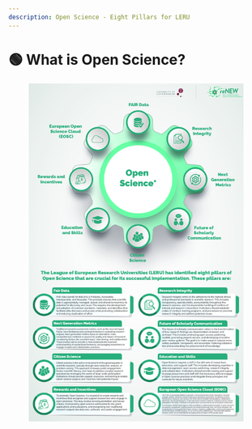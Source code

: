 ```yaml
---
description: Open Science - Eight Pillars for LERU
---
```


# 🟢 What is Open Science?

<div data-full-width="true">

<figure><img src="../../.gitbook/assets/Updated-01.jpg" alt=""><figcaption></figcaption></figure>

</div>

